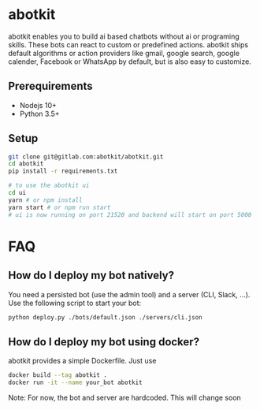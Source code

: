 # abotkit

abotkit enables you to build ai based chatbots without ai or programing skills.
These bots can react to custom or predefined actions. abotkit ships default
algorithms or action providers like gmail, google search, google calender,
Facebook or WhatsApp by default, but is also easy to customize.

## Prerequirements

* Nodejs 10+
* Python 3.5+

## Setup
```bash
git clone git@gitlab.com:abotkit/abotkit.git
cd abotkit
pip install -r requirements.txt

# to use the abotkit ui
cd ui
yarn # or npm install
yarn start # or npm run start
# ui is now running on port 21520 and backend will start on port 5000
```

# FAQ

## How do I deploy my bot natively?

You need a persisted bot (use the admin tool) and a server (CLI, Slack, ...).
Use the following script to start your bot:

```bash
python deploy.py ./bots/default.json ./servers/cli.json
```

## How do I deploy my bot using docker?

abotkit provides a simple Dockerfile. Just use

```bash
docker build --tag abotkit .
docker run -it --name your_bot abotkit
```

Note: For now, the bot and server are hardcoded. This will change soon

